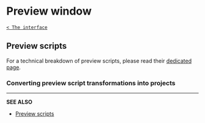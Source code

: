 # Preview window

[`< The interface`](./interface.md)

<!-- TODO -->

## Preview scripts

<!-- TODO -->

For a technical breakdown of preview scripts, please read their [dedicated page](./preview-scripts.md).

### Converting preview script transformations into projects

<!-- TODO -->

---

**SEE ALSO**

* [Preview scripts](./preview-scripts.md)
